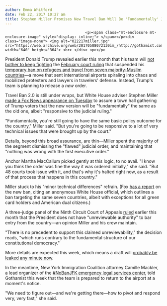 ```yaml
---
author: Emma Whitford
date: Feb 22, 2017 10:27 am
title: Stephen Miller Promises New Travel Ban Will Be 'Fundamentally' Just Like The First One
---
```


	
										<p><span class="mt-enclosure mt-enclosure-image" style="display: inline;"> </span></p><div class="image-none"> <img alt="022217miller.jpg" src="https://web.archive.org/web/20170508072130im_/http://gothamist.com/attachments/nyc_arts_john/022217miller.jpg" width="640" height="364"> <br> </div> <p></p>

<p>President Donald Trump revealed earlier this month that his team will <a href="https://web.archive.org/web/20170508072130/http://sfist.com/2017/02/16/president_trump_will_issue_a_new_ex_1.php">not bother to keep fighting</a> the <a href="https://web.archive.org/web/20170508072130/http://sfist.com/2017/02/09/9th_circuit_decision_trump_washingt.php">February court ruling</a> that suspended his <a href="https://web.archive.org/web/20170508072130/http://gothamist.com/2017/01/30/lawyers_immigration_jfk.php#photo-1">temporary ban on refugees and travel from seven majority-Muslim countries</a>&#x2014;a move that sent international airports spiraling into chaos and mobilized protesters and lawyers in travelers&apos; defense. Instead, Trump&apos;s team is planning to release a <em>new</em> order. </p>

<p>Travel Ban 2.0 is still under wraps, but White House adviser Stephen Miller <a href="https://web.archive.org/web/20170508072130/https://www.youtube.com/watch?v=DaB537hSmX0">made a Fox News appearance on Tuesday</a> to assure a town hall gathering of Trump voters that the new version will be &quot;fundamentally&quot; the same as the old one, albeit &quot;responsive to the judicial ruling.&quot; </p>

<p>&quot;Fundamentally, you&apos;re still going to have the same basic policy outcome for the country,&quot; Miller said. &quot;But you&apos;re going to be responsive to a lot of very technical issues that were brought up by the court.&quot; </p>

<p>Details, beyond this broad assurance, are thin&#x2014;Miller spent the majority of the segment dismissing the &quot;flawed&quot; judicial order, and maintaining that &quot;nothing was wrong with the first executive order.&quot; </p>

<p>Anchor Martha MacCallum picked gently at this logic, to no avail. &quot;I know you think the order was fine the way it was ordered initially,&quot; she said. &quot;But 48 courts took issue with it, and that&apos;s why it&apos;s halted right now, as a result of that process that happens in this country.&quot; </p>

<p>Miller stuck to his &quot;minor technical differences&quot; refrain. (Fox <a href="https://web.archive.org/web/20170508072130/http://www.foxnews.com/politics/2017/02/20/revised-travel-ban-targets-same-seven-countries-exempts-green-card-holders.html">has a report</a> on the new ban, citing an anonymous White House official, which outlines a ban targeting the same seven countries, albeit with exceptions for all green card holders and American dual citizens.) </p>

<p>A three-judge panel of the Ninth Circuit Court of Appeals <a href="https://web.archive.org/web/20170508072130/http://cdn.ca9.uscourts.gov/datastore/opinions/2017/02/09/17-35105.pdf">ruled</a> earlier this month that the President does not have &quot;unreviewable authority&quot; to bar entry from the country&#x2014;an opinion Miller and his crew maintain. </p>

<p>&quot;There is no precedent to support this claimed unreviewability,&quot; the decision reads, &quot;which runs contrary to the fundamental structure of our constitutional democracy.&quot; </p>

<p>More details are expected this week, which means a draft will <a href="https://web.archive.org/web/20170508072130/http://gothamist.com/2017/02/20/leaked_dhs_memos_call_for.php">probably be leaked any minute now</a>. </p>

<p>In the meantime, New York Immigration Coalition attorney Camille Mackler, a lead organizer of the <a href="https://web.archive.org/web/20170508072130/http://gothamist.com/2017/02/06/jfk_lawyers_trump_travel_ban.php">#NoBanJFK emergency legal services center</a>, told Gothamist this week that the team is prepared to return to the airport at a moment&apos;s notice. </p>

<p>&quot;We need to figure out&#x2014;and we&apos;re getting there&#x2014;how to pivot and respond very, very fast,&quot; she said. </p>					
										
									
				